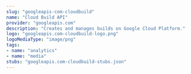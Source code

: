 ```yaml
---
slug: "googleapis-com-cloudbuild"
name: "Cloud Build API"
provider: "googleapis.com"
description: "Creates and manages builds on Google Cloud Platform."
logo: "googleapis.com-cloudbuild-logo.png"
logoMediaType: "image/png"
tags:
- name: "analytics"
- name: "media"
stubs: "googleapis.com-cloudbuild-stubs.json"
---
```

